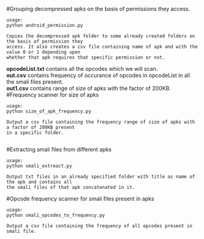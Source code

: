 #Grouping decompressed apks on the basis of permissions they access.
```
usage:
python android_permission.py

Copies the decompressed apk folder to some already created folders on the basis of permission they
access. It also creates a csv file containing name of apk and with the value 0 or 1 depending upon
whether that apk requires that specific permission or not.

```
**opcodeList.txt** contains all the opcodes which we will scan.                                       
**out.csv** contains frequency of occurance of opcodes in opcodeList in all the smali files present.  
**out1.csv** contains range of size of apks with the factor of 200KB.
#Frequency scanner for size of apks
```
usage:
python size_of_apk_frequency.py

Output a csv file containing the frequency range of size of apks with a factor of 200KB present
in a specific folder.


```
#Extracting smali files from different apks
```
usage:
python smali_extreact.py

Output txt files in an already specified folder with title as name of the apk and contains all 
the smali files of that apk concatenated in it.

```
#Opcode frequency scanner for smali files present in apks

```
usage:
python smali_opcodes_to_frequency.py

Output a csv file containing the frequency of all opcodes present in smali file.

```
